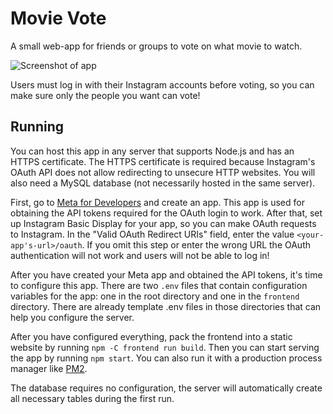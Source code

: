 # Movie Vote

A small web-app for friends or groups to vote on what movie to watch.

![Screenshot of app](https://user-images.githubusercontent.com/49089857/235318159-9b8bf090-7b02-4f19-b654-af81ff38a45c.png)

Users must log in with their Instagram accounts before voting, so you can make sure only the people you want can vote!

## Running

You can host this app in any server that supports Node.js and has an HTTPS certificate. The HTTPS certificate is required because Instagram's OAuth API does not allow redirecting to unsecure HTTP websites. You will also need a MySQL database (not necessarily hosted in the same server).

First, go to [Meta for Developers](https://developers.facebook.com) and create an app. This app is used for obtaining the API tokens required for the OAuth login to work. After that, set up Instagram Basic Display for your app, so you can make OAuth requests to Instagram. In the "Valid OAuth Redirect URIs" field, enter the value `<your-app's-url>/oauth`. If you omit this step or enter the wrong URL the OAuth authentication will not work and users will not be able to log in!

After you have created your Meta app and obtained the API tokens, it's time to configure this app. There are two `.env` files that contain configuration variables for the app: one in the root directory and one in the `frontend` directory. There are already template .env files in those directories that can help you configure the server.

After you have configured everything, pack the frontend into a static website by running `npm -C frontend run build`. Then you can start serving the app by running `npm start`. You can also run it with a production process manager like [PM2](https://pm2.keymetrics.io/).

The database requires no configuration, the server will automatically create all necessary tables during the first run.